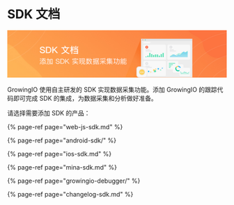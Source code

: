 # SDK 文档

![](../.gitbook/assets/bang-zhu-wen-dang-banner2.jpg)

GrowingIO 使用自主研发的 SDK 实现数据采集功能。添加 GrowingIO 的跟踪代码即可完成 SDK 的集成，为数据采集和分析做好准备。

请选择需要添加 SDK 的产品：

{% page-ref page="web-js-sdk.md" %}

{% page-ref page="android-sdk/" %}

{% page-ref page="ios-sdk.md" %}

{% page-ref page="mina-sdk.md" %}

{% page-ref page="growingio-debugger/" %}

{% page-ref page="changelog-sdk.md" %}



